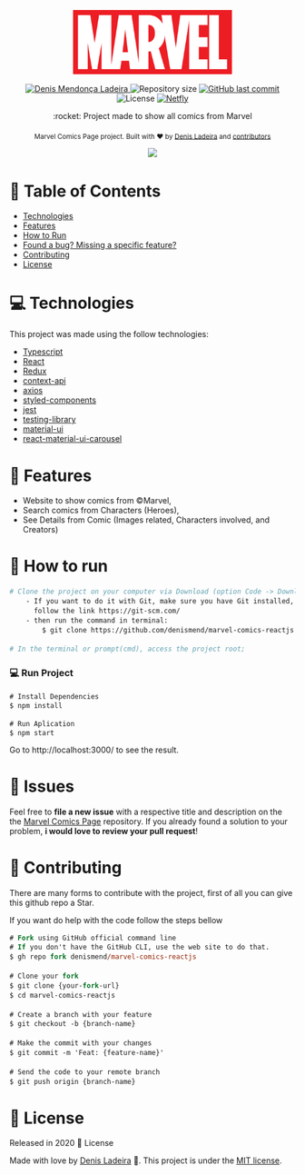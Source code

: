 <p align="center">
   <img src="./.github/marvel-logo.png" alt="Marvel Logo" width="280"/>
</p>

<p align="center">	
   <a href="https://linkedin.com/in/denis-ladeira-814365115/">
      <img alt="Denis Mendonça Ladeira" src="https://img.shields.io/badge/-DenisLadeira-red?style=flat&logo=Linkedin&logoColor=white" />
   </a>
  <img alt="Repository size" src="https://img.shields.io/github/repo-size/denismend/marvel-comics-reactjs?color=red">

  <a href="https://github.com/denismend/nlw-02-proffy/commits/master">
    <img alt="GitHub last commit" src="https://img.shields.io/github/last-commit/denismend/marvel-comics-reactjs?color=red">
  </a> 
  
  <img alt="License" src="https://img.shields.io/badge/license-MIT-red">
  
  <a href="https://app.netlify.com/sites/objective-bell-e14dd6/deploys">
      <img alt="Netfly" src="https://img.shields.io/badge/netfly-Success-red?style=flat&logo=netlify&logoColor=white" />
   
   </a>
</p>

<p align="center">
   :rocket: Project made to show all comics from Marvel </p>

<div align="center">
  <sub>Marvel Comics Page project. Built with ❤︎ by
    <a href="https://github.com/denismend">Denis Ladeira</a> and
    <a href="https://github.com/denismend/marvel-comics-reactjs/graphs/contributors">
      contributors
    </a>
  </sub>
</div>


<p align="center">
  <img src=".github/sample.gif">
</p>

# :pushpin: Table of Contents

* [Technologies](#computer-technologies)
* [Features](#rocket-features)
* [How to Run](#construction_worker-how-to-run)
* [Found a bug? Missing a specific feature?](#bug-issues)
* [Contributing](#tada-contributing)
* [License](#closed_book-license)

# :computer: Technologies
This project was made using the follow technologies:

* [Typescript](https://www.typescriptlang.org/)      
* [React](https://reactjs.org/)      
* [Redux](https://redux.js.org/)       
* [context-api](https://reactjs.org/)      
* [axios](https://github.com/axios/axios)
* [styled-components](https://styled-components.com/)
* [jest](https://jestjs.io/)
* [testing-library](https://testing-library.com/)
* [material-ui](https://material-ui.com/)
* [react-material-ui-carousel](https://www.npmjs.com/package/react-material-ui-carousel)

# :rocket: Features

* Website to show comics from ©Marvel,
* Search comics from Characters (Heroes),
* See Details from Comic (Images related, Characters involved, and Creators)

# :construction_worker: How to run
```bash
# Clone the project on your computer via Download (option Code -> Download ZIP)
    - If you want to do it with Git, make sure you have Git installed, 
      follow the link https://git-scm.com/
    - then run the command in terminal:
        $ git clone https://github.com/denismend/marvel-comics-reactjs.git
    
# In the terminal or prompt(cmd), access the project root;
```

### 💻 Run Project
```
# Install Dependencies
$ npm install

# Run Aplication
$ npm start
```
Go to http://localhost:3000/ to see the result.

# :bug: Issues

Feel free to **file a new issue** with a respective title and description on the the [Marvel Comics Page](https://github.com/denismend/marvel-comics-reactjs/issues) repository. If you already found a solution to your problem, **i would love to review your pull request**!

# :tada: Contributing

There are many forms to contribute with the project, first of all you can give this github repo a Star.

If you want do help with the code follow the steps bellow

```ps
# Fork using GitHub official command line
# If you don't have the GitHub CLI, use the web site to do that.
$ gh repo fork denismend/marvel-comics-reactjs

# Clone your fork
$ git clone {your-fork-url}
$ cd marvel-comics-reactjs

# Create a branch with your feature
$ git checkout -b {branch-name}

# Make the commit with your changes
$ git commit -m 'Feat: {feature-name}'

# Send the code to your remote branch
$ git push origin {branch-name}
```

# :closed_book: License

Released in 2020 :closed_book: License

Made with love by [Denis Ladeira](https://github.com/denismend) 🚀.
This project is under the [MIT license](./LICENSE).
